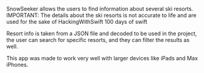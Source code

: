SnowSeeker allows the users to find information about several ski resorts.
IMPORTANT: The details about the ski resorts is not accurate to life and are used for the sake of HackingWithSwift 100 days of swift

Resort info is taken from a JSON file and decoded to be used in the project, the user can search for specific resorts, and they can filter the results as well.

This app was made to work very well with larger devices like iPads and Max iPhones.
